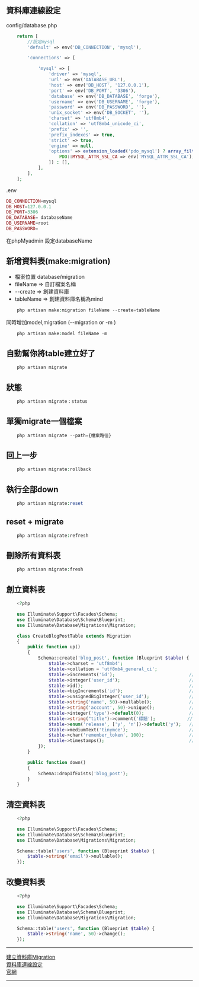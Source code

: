 
## 資料庫連線設定
config/database.php<br>
```php
    return [
        //設定mysql
        'default' => env('DB_CONNECTION', 'mysql'),

        'connections' => [

            'mysql' => [
                'driver' => 'mysql',
                'url' => env('DATABASE_URL'),
                'host' => env('DB_HOST', '127.0.0.1'),
                'port' => env('DB_PORT', '3306'),
                'database' => env('DB_DATABASE', 'forge'),
                'username' => env('DB_USERNAME', 'forge'),
                'password' => env('DB_PASSWORD', ''),
                'unix_socket' => env('DB_SOCKET', ''),
                'charset' => 'utf8mb4',
                'collation' => 'utf8mb4_unicode_ci',
                'prefix' => '',
                'prefix_indexes' => true,
                'strict' => true,
                'engine' => null,
                'options' => extension_loaded('pdo_mysql') ? array_filter([
                    PDO::MYSQL_ATTR_SSL_CA => env('MYSQL_ATTR_SSL_CA'),
                ]) : [],
            ],
        ],
    ];
```
.env<br>
```php
DB_CONNECTION=mysql
DB_HOST=127.0.0.1
DB_PORT=3306
DB_DATABASE= databaseName
DB_USERNAME=root
DB_PASSWORD=
```
在phpMyadmin 設定databaseName


## 新增資料表(make:migration)
* 檔案位置 database/migration
* fileName  => 自訂檔案名稱
* --create  => 創建資料庫
* tableName => 創建資料庫名稱為mind
```php
    php artisan make:migration fileName --create=tableName
```

同時增加model,migration (--migration or -m )
```php
    php artisan make:model fileName -m
```

## 自動幫你將table建立好了
```php
    php artisan migrate
```

## 狀態
```php
    php artisan migrate：status
```

## 單獨migrate一個檔案
```php
    php artisan migrate --path={檔案路徑}
```

## 回上一步
```php
    php artisan migrate:rollback
```

## 執行全部down
```php
    php artisan migrate:reset
```

## reset + migrate
```php
    php artisan migrate:refresh
```

## 刪除所有資料表
```php
    php artisan migrate:fresh
```


## 創立資料表
```php
    <?php

    use Illuminate\Support\Facades\Schema;
    use Illuminate\Database\Schema\Blueprint;
    use Illuminate\Database\Migrations\Migration;

    class CreateBlogPostTable extends Migration
    {
        public function up()
        {
            Schema::create('blog_post', function (Blueprint $table) {
                $table->charset = 'utf8mb4';
                $table->collation = 'utf8mb4_general_ci';
                $table->increments('id');                            //int(10) 主鍵
                $table->integer('user_id');                          //int(10)
                $table->id();                                        //bigint(20) 主鍵 
                $table->bigIncrements('id');                         //bigint(20) 主鍵
                $table->unsignedBigInteger('user_id');               //bigint(20) //unsigned 既為非負數，用此類型可以增加資料長度!
                $table->string('name', 50)->nullable();              //nullable->  允許為空值 ,string->varchar
                $table->string('account', 50)->unique();             //unique->  不可重複的索引
                $table->integer('type')->default(0);                 //default-> 預設值是0
                $table->string("title")->comment('標題');            //comment->  sql 標題 
                $table->enum('release', ['y', 'n'])->default('y');   //enum-> 選擇
                $table->mediumText('tinymce');                       //mediumText-> ??
                $table->char('remember_token', 100);                 //char-> ??
                $table->timestamps();                                //創建及修改日期
            });
        }

        public function down()
        {
            Schema::dropIfExists('blog_post');
        }
    }
``` 


## 清空資料表
```php
    <?php

    use Illuminate\Support\Facades\Schema;
    use Illuminate\Database\Schema\Blueprint;
    use Illuminate\Database\Migrations\Migration;

    Schema::table('users', function (Blueprint $table) {
        $table->string('email')->nullable();
    });
``` 

## 改變資料表
```php
    <?php

    use Illuminate\Support\Facades\Schema;
    use Illuminate\Database\Schema\Blueprint;
    use Illuminate\Database\Migrations\Migration;

    Schema::table('users', function (Blueprint $table) {
        $table->string('name', 50)->change();
    });
```     

---
[建立資料庫Migration](https://ithelp.ithome.com.tw/articles/10223878)<br>
[資料庫連線設定](https://dotblogs.com.tw/SmallFish/2020/09/27/071934)<br>
[官網](https://laravel.com/docs/8.x/migrations#column-method-mediumText)<br>

---


